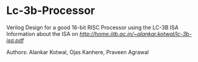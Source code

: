 Lc-3b-Processor
===============

Verilog Design for a good 16-bit RISC Processor using the LC-3B ISA  
Information about the ISA on _http://home.iitb.ac.in/~alankar.kotwal/lc-3b-isa.pdf_

Authors: Alankar Kotwal, Ojas Kanhere, Praveen Agrawal
